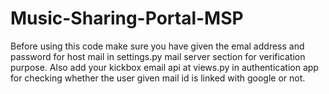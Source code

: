 # Music-Sharing-Portal-MSP
Before using this code make sure you have given the emal address and password for host mail in settings.py mail server section for verification purpose. Also add your kickbox email api at views.py in authentication app for checking  whether the user given mail id is linked with google or not.
